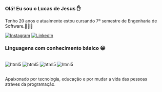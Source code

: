 ### Olá! Eu sou o Lucas de Jesus ✋
Tenho 20 anos e atualmente estou cursando 7º semestre de Engenharia de Software.🧑🏽‍💻

[![Instagram](https://img.shields.io/badge/Instagram-E4405F?style=for-the-badge&logo=instagram&logoColor=white)](https://www.instagram.com/_lucaswkk/)
[![LinkedIn](https://img.shields.io/badge/LinkedIn-0077B5?style=for-the-badge&logo=linkedin&logoColor=white
)](https://www.linkedin.com/in/lucas-de-jesus-2119922ab/)

### Linguagens com conhecimento básico 😁

<div style="display: inline_block"><br/>
<img align="center" alt="html5" src="https://img.shields.io/badge/JavaScript-F7DF1E?style=for-the-badge&logo=javascript&logoColor=black" />
  <img align="center" alt="html5" src="https://img.shields.io/badge/Python-14354C?style=for-the-badge&logo=python&logoColor=white" />
  <img align="center" alt="html5" src="https://img.shields.io/badge/C%23-239120?style=for-the-badge&logo=c-sharp&logoColor=white" />
  <img align="center" alt="html5" src="https://img.shields.io/badge/HTML-239120?style=for-the-badge&logo=html5&logoColor=white" />
</div><br/>

Apaixonado por tecnologia, educação e por mudar a vida das pessoas atráves da programação.


